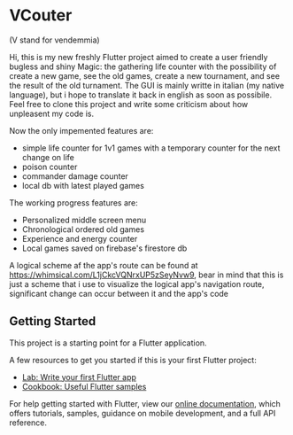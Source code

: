 # VCouter
(V stand for vendemmia)

Hi, this is my new freshly Flutter project aimed to create a user friendly bugless and shiny Magic: the gathering life counter with the possibility of create a new game, see the old games, create a new tournament, and see the result of the old turnament.
The GUI is mainly writte in italian (my native language), but i hope to translate it back in english as soon as possibile.
Feel free to clone this project and write some criticism about how unpleasent my code is.

Now the only impemented features are:
- simple life counter for 1v1 games with a temporary counter for the next change on life
- poison counter 
- commander damage counter
- local db with latest played games

The working progress features are:
- Personalized middle screen menu
- Chronological ordered old games
- Experience and energy counter
- Local games saved on firebase's firestore db

A logical scheme af the app's route can be found at https://whimsical.com/L1jCkcVQNrxUP5zSeyNvw9, bear in mind that this is just a scheme that i use to visualize the logical app's navigation route, significant change can occur between it and the app's code

## Getting Started

This project is a starting point for a Flutter application.

A few resources to get you started if this is your first Flutter project:

- [Lab: Write your first Flutter app](https://flutter.dev/docs/get-started/codelab)
- [Cookbook: Useful Flutter samples](https://flutter.dev/docs/cookbook)

For help getting started with Flutter, view our
[online documentation](https://flutter.dev/docs), which offers tutorials,
samples, guidance on mobile development, and a full API reference.
